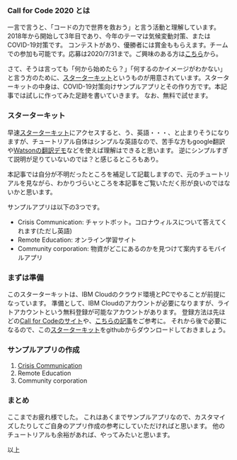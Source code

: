 ### Call for Code 2020 とは
一言で言うと、「コードの力で世界を救おう」と言う活動と理解しています。
2018年から開始して3年目であり、今年のテーマは気候変動対策、またはCOVID-19対策です。
コンテストがあり、優勝者には賞金ももらえます。チームでの参加も可能です。応募は2020/7/31まで。ご興味のある方は[こちら](https://developer.ibm.com/jp/callforcode/)から。

さて、そうは言っても「何から始めたら？」「何するのかイメージがわかない」と言う方のために、[スターターキット](https://developer.ibm.com/callforcode/getstarted/covid-19/)というものが用意されています。スターターキットの中身は、COVID-19対策向けサンプルアプリとその作り方です。本記事では試しに作ってみた足跡を書いていきます。
なお、無料で試せます。

### スターターキット
早速[スターターキット](https://developer.ibm.com/callforcode/getstarted/covid-19/)にアクセスすると、う、英語・・・、と止まりそうになりますが、チュートリアル自体はシンプルな英語なので、苦手な方もgoogle翻訳や[Watsonの翻訳デモ](https://language-translator-demo.ng.bluemix.net/)などを使えば理解はできると思います。
逆にシンプルすぎて説明が足りていないのでは？と感じるところもあり。

本記事では自分が不明だったところを補足して記載しますので、元のチュートリアルを見ながら、わかりづらいところを本記事をご覧いただく形が良いのではないかと思います。

サンプルアプリは以下の3つです。
- Crisis Communication: チャットボット。コロナウィルスについて答えてくれます(ただし英語)
- Remote Education: オンライン学習サイト
- Community corporation: 物資がどこにあるのかを見つけて案内するモバイルアプリ

### まずは準備
このスターターキットは、IBM Cloudのクラウド環境とPCでやることが前提になっています。
準備として、IBM Cloudのアカウントが必要になりますが、ライトアカウントという無料登録が可能なアカウントがあります。
登録方法は先ほどの[Call for Codeのサイト](https://developer.ibm.com/jp/callforcode/)や、[こちらの記事](https://qiita.com/kmht/items/e77137a4af657777a7f9)をご参考に。
それから後で必要になるので、この[スターターキット](https://github.com/Call-for-Code/Solution-Starter-Kit-Communication-2020)をgithubからダウンロードしておきましょう。

### サンプルアプリの作成

1. [Crisis Communication](https://github.com/sirotans/callforcode2020/blob/master/crisis-communication/readme.md)
2. Remote Education
3. Community corporation

### まとめ
ここまでお疲れ様でした。
これはあくまでサンプルアプリなので、カスタマイズしたりしてご自身のアプリ作成の参考にしていただければと思います。
他のチュートリアルも余裕があれば、やってみたいと思います。

以上
